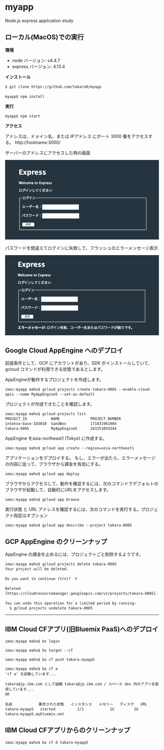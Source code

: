 # myapp
Node.js express application study


## ローカル(MacOS)での実行

**環境**

- node バージョン: v4.4.7
- express バージョン: 4.13.4



**インストール**

~~~
$ git clone https://github.com/takara9/myapp

myapp$ npm install
~~~


**実行**

~~~
myapp$ npm start
~~~


**アクセス**

アドレスは、ドメイン名、または IPアドレス にポート 3000 番をアクセスする。
http://hostname:3000/

サーバーのアドレスにアクセスした時の画面

![ログイン画面](docs/login.png "ログイン画面")


パスワードを間違えてログインに失敗して、フラッシュのエラーメッセージ表示

![ログイン失敗時の画面](docs/flash_message.png "ログイン失敗画面")





## Google Cloud AppEngine へのデプロイ

前提条件として、GCP にアカウントがあり、SDK がインストールしていて、gcloud コマンドが利用できる状態であるとします。

AppEngineが動作するプロジェクトを作成します。

~~~
imac:myapp maho$ gcloud projects create takara-0005 --enable-cloud-apis --name MyAppEngine5 --set-as-default
~~~

プロジェクトが作成できたことを確認します。

~~~
imac:myapp maho$ gcloud projects list
PROJECT_ID           NAME              PROJECT_NUMBER
intense-base-183010  SandBox           171831961904
takara-0005          MyAppEngine5      243253059344
~~~


AppEngine をasia-northeast1 (Tokyo) に作成する。

~~~
imac:myapp maho$ gcloud app create --region=asia-northeast1
~~~


アプリケーションをデプロイする。
もし、エラーが出たら、エラーメッセージの内容に従って、ブラウザから課金を有効にする。

~~~
imac:myapp maho$ gcloud app deploy 
~~~


ブラウザからアクセスして、動作を確認するには、次のコマンドでデフォルトのブラウザが起動して、自動的にURLをアクセスします。

~~~
imac:myapp maho$ gcloud app browse
~~~

実行状態 と URL アドレスを確認するには、次のコマンドを実行する。プロジェクト指定はオプション

~~~
imac:myapp maho$ gcloud app describe --project takara-0005
~~~



## GCP AppEngine のクリーンナップ

AppEngine の課金を止めるには、プロジェクトごと削除するようです。

~~~
imac:myapp maho$ gcloud projects delete takara-0005
Your project will be deleted.

Do you want to continue (Y/n)?  Y

Deleted [https://cloudresourcemanager.googleapis.com/v1/projects/takara-0005].

You can undo this operation for a limited period by running:
  $ gcloud projects undelete takara-0005
~~~

---

## IBM Cloud CFアプリ(旧Bluemix PaaS)へのデプロイ

~~~
imac:myapp maho$ bx login
~~~

~~~
imac:myapp maho$ bx target --cf
~~~

~~~
imac:myapp maho$ bx cf push takara-myapp5
~~~

~~~
imac:myapp maho$ bx cf a
'cf a' を起動しています...

takara@jp.ibm.com として組織 takara@jp.ibm.com / スペース dev 内のアプリを取得しています...
OK

名前            要求された状態   インスタンス   メモリー   ディスク   URL
takara-myapp5   started          1/1            1G         1G         takara-myapp5.mybluemix.net
~~~


## IBM Cloud CFアプリからのクリーンナップ

~~~
imac:myapp maho$ bx cf d takara-myapp5
~~~